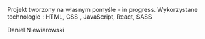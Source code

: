 Projekt tworzony na własnym pomyśle - in progress. Wykorzystane technologie : HTML, CSS , JavaScript, React, SASS 


Daniel Niewiarowski


